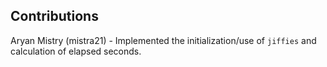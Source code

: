 ## Contributions

Aryan Mistry (mistra21) - Implemented the initialization/use of `jiffies` and calculation of elapsed seconds.
